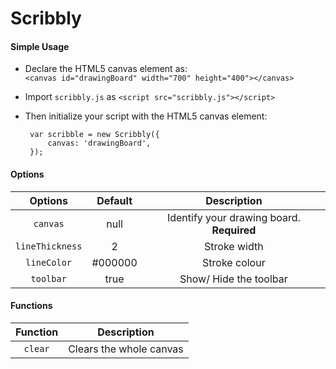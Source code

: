 # Scribbly
#### Simple Usage  

 - Declare the HTML5 canvas element as:  
 `<canvas id="drawingBoard" width="700" height="400"></canvas>`
    
 - Import `scribbly.js` as `<script src="scribbly.js"></script>`  

 - Then initialize your script with the HTML5 canvas element:
    
        var scribble = new Scribbly({     
            canvas: 'drawingBoard',
        });  
 
#### Options  

   | Options | Default | Description |
   | :---: | :---: | :---: |
   | `canvas` | null | Identify your drawing board. **Required** |
   | `lineThickness` | 2 | Stroke width |
   | `lineColor` | #000000 | Stroke colour |
   | `toolbar` | true | Show/ Hide the toolbar |  
   
#### Functions  

   | Function | Description |
   | :---: | :---: |
   | `clear` | Clears the whole canvas |